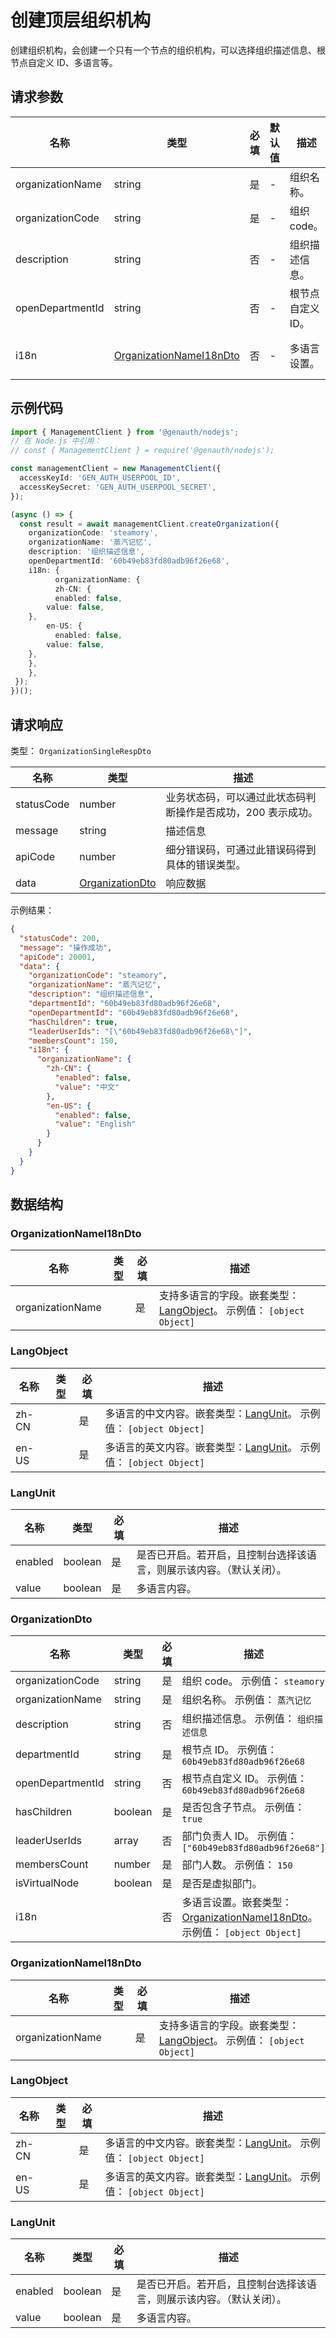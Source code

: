 # 创建顶层组织机构

<!--
  警告⚠️：
  不要直接修改该文档，
  https://github.com/Authing/authing-docs-factory
  使用该项目进行生成
-->

<LastUpdated />

创建组织机构，会创建一个只有一个节点的组织机构，可以选择组织描述信息、根节点自定义 ID、多语言等。

## 请求参数

| 名称             | 类型                                                           | 必填 | 默认值 | 描述              | 示例值                                                                                                        |
| ---------------- | -------------------------------------------------------------- | ---- | ------ | ----------------- | ------------------------------------------------------------------------------------------------------------- |
| organizationName | string                                                         | 是   | -      | 组织名称。        | `蒸汽记忆`                                                                                                    |
| organizationCode | string                                                         | 是   | -      | 组织 code。       | `steamory`                                                                                                    |
| description      | string                                                         | 否   | -      | 组织描述信息。    | `组织描述信息`                                                                                                |
| openDepartmentId | string                                                         | 否   | -      | 根节点自定义 ID。 | `60b49eb83fd80adb96f26e68`                                                                                    |
| i18n             | <a href="#OrganizationNameI18nDto">OrganizationNameI18nDto</a> | 否   | -      | 多语言设置。      | `{"organizationName":{"zh-CN":{"enabled":false,"value":"中文"},"en-US":{"enabled":false,"value":"English"}}}` |

## 示例代码

```ts
import { ManagementClient } from '@genauth/nodejs';
// 在 Node.js 中引用：
// const { ManagementClient } = require('@genauth/nodejs');

const managementClient = new ManagementClient({
  accessKeyId: 'GEN_AUTH_USERPOOL_ID',
  accessKeySecret: 'GEN_AUTH_USERPOOL_SECRET',
});

(async () => {
  const result = await managementClient.createOrganization({
    organizationCode: 'steamory',
    organizationName: '蒸汽记忆',
    description: '组织描述信息',
    openDepartmentId: '60b49eb83fd80adb96f26e68',
    i18n: {
          organizationName: {
          zh-CN: {
          enabled: false,
        value: false,
    },
        en-US: {
          enabled: false,
        value: false,
    },
    },
    },
 });
})();
```

## 请求响应

类型： `OrganizationSingleRespDto`

| 名称       | 类型                                           | 描述                                                         |
| ---------- | ---------------------------------------------- | ------------------------------------------------------------ |
| statusCode | number                                         | 业务状态码，可以通过此状态码判断操作是否成功，200 表示成功。 |
| message    | string                                         | 描述信息                                                     |
| apiCode    | number                                         | 细分错误码，可通过此错误码得到具体的错误类型。               |
| data       | <a href="#OrganizationDto">OrganizationDto</a> | 响应数据                                                     |

示例结果：

```json
{
  "statusCode": 200,
  "message": "操作成功",
  "apiCode": 20001,
  "data": {
    "organizationCode": "steamory",
    "organizationName": "蒸汽记忆",
    "description": "组织描述信息",
    "departmentId": "60b49eb83fd80adb96f26e68",
    "openDepartmentId": "60b49eb83fd80adb96f26e68",
    "hasChildren": true,
    "leaderUserIds": "[\"60b49eb83fd80adb96f26e68\"]",
    "membersCount": 150,
    "i18n": {
      "organizationName": {
        "zh-CN": {
          "enabled": false,
          "value": "中文"
        },
        "en-US": {
          "enabled": false,
          "value": "English"
        }
      }
    }
  }
}
```

## 数据结构

### <a id="OrganizationNameI18nDto"></a> OrganizationNameI18nDto

| 名称             | 类型 | 必填 | 描述                                                                                          |
| ---------------- | ---- | ---- | --------------------------------------------------------------------------------------------- |
| organizationName |      | 是   | 支持多语言的字段。嵌套类型：<a href="#LangObject">LangObject</a>。 示例值： `[object Object]` |

### <a id="LangObject"></a> LangObject

| 名称  | 类型 | 必填 | 描述                                                                                      |
| ----- | ---- | ---- | ----------------------------------------------------------------------------------------- |
| zh-CN |      | 是   | 多语言的中文内容。嵌套类型：<a href="#LangUnit">LangUnit</a>。 示例值： `[object Object]` |
| en-US |      | 是   | 多语言的英文内容。嵌套类型：<a href="#LangUnit">LangUnit</a>。 示例值： `[object Object]` |

### <a id="LangUnit"></a> LangUnit

| 名称    | 类型    | 必填 | 描述                                                                 |
| ------- | ------- | ---- | -------------------------------------------------------------------- |
| enabled | boolean | 是   | 是否已开启。若开启，且控制台选择该语言，则展示该内容。（默认关闭）。 |
| value   | boolean | 是   | 多语言内容。                                                         |

### <a id="OrganizationDto"></a> OrganizationDto

| 名称             | 类型    | 必填 | 描述                                                                                                              |
| ---------------- | ------- | ---- | ----------------------------------------------------------------------------------------------------------------- |
| organizationCode | string  | 是   | 组织 code。 示例值： `steamory`                                                                                   |
| organizationName | string  | 是   | 组织名称。 示例值： `蒸汽记忆`                                                                                    |
| description      | string  | 否   | 组织描述信息。 示例值： `组织描述信息`                                                                            |
| departmentId     | string  | 是   | 根节点 ID。 示例值： `60b49eb83fd80adb96f26e68`                                                                   |
| openDepartmentId | string  | 否   | 根节点自定义 ID。 示例值： `60b49eb83fd80adb96f26e68`                                                             |
| hasChildren      | boolean | 是   | 是否包含子节点。 示例值： `true`                                                                                  |
| leaderUserIds    | array   | 否   | 部门负责人 ID。 示例值： `["60b49eb83fd80adb96f26e68"]`                                                           |
| membersCount     | number  | 是   | 部门人数。 示例值： `150`                                                                                         |
| isVirtualNode    | boolean | 是   | 是否是虚拟部门。                                                                                                  |
| i18n             |         | 否   | 多语言设置。嵌套类型：<a href="#OrganizationNameI18nDto">OrganizationNameI18nDto</a>。 示例值： `[object Object]` |

### <a id="OrganizationNameI18nDto"></a> OrganizationNameI18nDto

| 名称             | 类型 | 必填 | 描述                                                                                          |
| ---------------- | ---- | ---- | --------------------------------------------------------------------------------------------- |
| organizationName |      | 是   | 支持多语言的字段。嵌套类型：<a href="#LangObject">LangObject</a>。 示例值： `[object Object]` |

### <a id="LangObject"></a> LangObject

| 名称  | 类型 | 必填 | 描述                                                                                      |
| ----- | ---- | ---- | ----------------------------------------------------------------------------------------- |
| zh-CN |      | 是   | 多语言的中文内容。嵌套类型：<a href="#LangUnit">LangUnit</a>。 示例值： `[object Object]` |
| en-US |      | 是   | 多语言的英文内容。嵌套类型：<a href="#LangUnit">LangUnit</a>。 示例值： `[object Object]` |

### <a id="LangUnit"></a> LangUnit

| 名称    | 类型    | 必填 | 描述                                                                 |
| ------- | ------- | ---- | -------------------------------------------------------------------- |
| enabled | boolean | 是   | 是否已开启。若开启，且控制台选择该语言，则展示该内容。（默认关闭）。 |
| value   | boolean | 是   | 多语言内容。                                                         |
